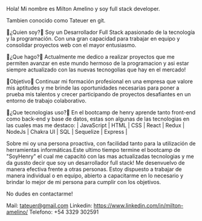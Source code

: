 Hola! Mi nombre es Milton Amelino y soy full stack developer.

Tambien conocido como Tateuer en git.

📝¿Quien soy?📝
Soy un Desarrollador Full Stack apasionado de la tecnología y la programación. Con una gran capacidad para trabajar 
en equipo y consolidar proyectos web con el mayor entusiasmo.

📌¿Que hago?📌
Actualmente me dedico a realizar proyectos que me permiten avanzar en este mundo hermoso de la programacion y 
asi estar siempre actualizado con las nuevas tecnogolias que hay en el mercado!

🧨Objetivo🧨
Continuar mi formación profesional en una empresa que valore mis aptitudes y me brinde las oportunidades necesarias para poner a 
prueba mis talentos y crecer participando de proyectos desafiantes en 
un entorno de trabajo colaborativo.

📌¿Que tecnologias uso?📌
En el bootcamp de henry aprende tanto front-end como back-end y base de datos, estas son algunas de las tecnologias
en las cuales mas me destaco:
| JavaScript | HTML | CSS | React | Redux | NodeJs | Chakra UI | SQL | Sequelize | Express |

Sobre mi
oy una persona proactiva, con facilidad tanto para la utilización de herramientas informáticas.Este ultimo tiempo termine el
bootcamp de "SoyHenry" el cual me capacitó con las mas actualizadas tecnologias y me da gussto
decir que soy un desarrollador full stack! Me desenvuelvo de manera efectiva  frente a otras personas. 
Estoy dispuesto a trabajar de manera individual o en equipo, abierto a capacitarme en lo necesario y brindar lo mejor de mi 
persona para cumplir con los objetivos.

No dudes en contactarme!

Mail: tateuer@gmail.com
Linkedin: https://www.linkedin.com/in/milton-amelino/
Telefono: +54 3329 302591
<!--
**Tateuer/Tateuer** is a ✨ _special_ ✨ repository because its `README.md` (this file) appears on your GitHub profile.

Here are some ideas to get you started:

- 🔭 I’m currently working on ...
- 🌱 I’m currently learning ...
- 👯 I’m looking to collaborate on ...
- 🤔 I’m looking for help with ...
- 💬 Ask me about ...
- 📫 How to reach me: ...
- 😄 Pronouns: ...
- ⚡ Fun fact: ...
-->
